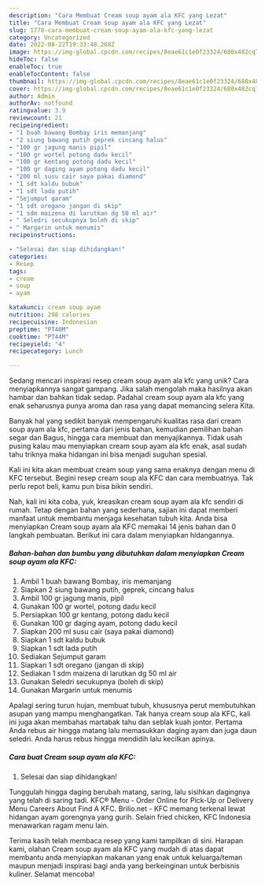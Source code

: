 ```yaml
---
description: "Cara Membuat Cream soup ayam ala KFC yang Lezat"
title: "Cara Membuat Cream soup ayam ala KFC yang Lezat"
slug: 1778-cara-membuat-cream-soup-ayam-ala-kfc-yang-lezat
category: Uncategorized
date: 2022-08-22T19:33:48.268Z
image: https://img-global.cpcdn.com/recipes/8eae61c1e0f23324/680x482cq70/cream-soup-ayam-ala-kfc-foto-resep-utama.jpg
hideToc: false
enableToc: true
enableTocContent: false
thumbnail: https://img-global.cpcdn.com/recipes/8eae61c1e0f23324/680x482cq70/cream-soup-ayam-ala-kfc-foto-resep-utama.jpg
cover: https://img-global.cpcdn.com/recipes/8eae61c1e0f23324/680x482cq70/cream-soup-ayam-ala-kfc-foto-resep-utama.jpg
author: Admin
authorAv: notfound
ratingvalue: 3.9
reviewcount: 21
recipeingredient:
- "1 buah bawang Bombay iris memanjang"
- "2 siung bawang putih geprek cincang halus"
- "100 gr jagung manis pipil"
- "100 gr wortel potong dadu kecil"
- "100 gr kentang potong dadu kecil"
- "100 gr daging ayam potong dadu kecil"
- "200 ml susu cair saya pakai diamond"
- "1 sdt kaldu bubuk"
- "1 sdt lada putih"
- "Sejumput garam"
- "1 sdt oregano jangan di skip"
- "1 sdm maizena di larutkan dg 50 ml air"
- " Seledri secukupnya boleh di skip"
- " Margarin untuk menumis"
recipeinstructions:

- "Selesai dan siap dihidangkan!"
categories:
- Resep
tags:
- cream
- soup
- ayam

katakunci: cream soup ayam 
nutrition: 298 calories
recipecuisine: Indonesian
preptime: "PT40M"
cooktime: "PT44M"
recipeyield: "4"
recipecategory: Lunch

---
```





Sedang mencari inspirasi resep cream soup ayam ala kfc yang unik? Cara menyiapkannya sangat gampang. Jika salah mengolah maka hasilnya akan hambar dan bahkan tidak sedap. Padahal cream soup ayam ala kfc yang enak seharusnya punya aroma dan rasa yang dapat memancing selera Kita.





Banyak hal yang sedikit banyak mempengaruhi kualitas rasa dari cream soup ayam ala kfc, pertama dari jenis bahan, kemudian pemilihan bahan segar dan Bagus, hingga cara membuat dan menyajikannya. Tidak usah pusing kalau mau menyiapkan cream soup ayam ala kfc enak,      asal sudah tahu triknya maka hidangan ini bisa menjadi suguhan spesial.














Kali ini kita akan membuat cream soup yang sama enaknya dengan menu di KFC tersebut. Begini resep cream soup ala KFC dan cara membuatnya. Tak perlu repot beli, kamu pun bisa bikin sendiri.






Nah, kali ini kita coba, yuk, kreasikan cream soup ayam ala kfc sendiri di rumah. Tetap dengan bahan yang sederhana, sajian ini dapat memberi manfaat untuk membantu menjaga kesehatan tubuh kita. Anda bisa menyiapkan Cream soup ayam ala KFC memakai 14 jenis bahan dan 0 langkah pembuatan. Berikut ini cara dalam menyiapkan hidangannya.

<!--inarticleads1-->

##### Bahan-bahan dan bumbu yang dibutuhkan dalam menyiapkan Cream soup ayam ala KFC:

1. Ambil 1 buah bawang Bombay, iris memanjang
1. Siapkan 2 siung bawang putih, geprek, cincang halus
1. Ambil 100 gr jagung manis, pipil
1. Gunakan 100 gr wortel, potong dadu kecil
1. Persiapkan 100 gr kentang, potong dadu kecil
1. Gunakan 100 gr daging ayam, potong dadu kecil
1. Siapkan 200 ml susu cair (saya pakai diamond)
1. Siapkan 1 sdt kaldu bubuk
1. Siapkan 1 sdt lada putih
1. Sediakan Sejumput garam
1. Siapkan 1 sdt oregano (jangan di skip)
1. Sediakan 1 sdm maizena di larutkan dg 50 ml air
1. Gunakan  Seledri secukupnya (boleh di skip)
1. Gunakan  Margarin untuk menumis


Apalagi sering turun hujan, membuat tubuh, khususnya perut membutuhkan asupan yang mampu menghangatkan. Tak hanya cream soup ala KFC, kali ini juga akan membahas martabak tahu dan seblak kuah jontor. Pertama Anda rebus air hingga matang lalu memasukkan daging ayam dan juga daun seledri. Anda harus rebus hingga mendidih lalu kecilkan apinya. 

<!--inarticleads2-->

##### Cara buat Cream soup ayam ala KFC:


1. Selesai dan siap dihidangkan!

Tunggulah hingga daging berubah matang, saring, lalu sisihkan dagingnya yang telah di saring tadi. KFC® Menu - Order Online for Pick-Up or Delivery Menu Careers About Find A KFC. Brilio.net - KFC memang terkenal lewat hidangan ayam gorengnya yang gurih. Selain fried chicken, KFC Indonesia menawarkan ragam menu lain. 

Terima kasih telah membaca resep yang kami tampilkan di sini. Harapan kami, olahan Cream soup ayam ala KFC yang mudah di atas dapat membantu anda menyiapkan makanan yang enak untuk keluarga/teman maupun menjadi inspirasi bagi anda yang berkeinginan untuk berbisnis kuliner. Selamat mencoba!
